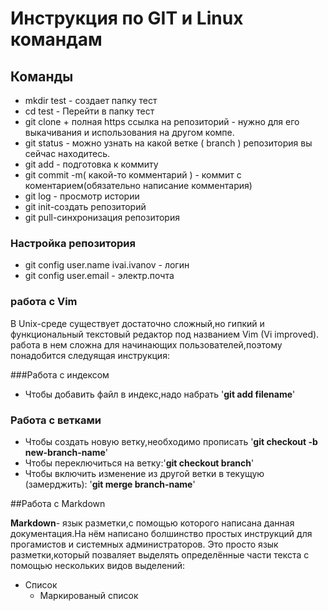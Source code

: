 # Инструкция по GIT и Linux командам

## Команды 
* mkdir test - создает папку тест
* cd test - Перейти в папку тест
* git clone + полная https ссылка на репозиторий - нужно для его выкачивания и использования на другом компе.
* git status - можно узнать на какой ветке ( branch ) репозитория вы сейчас находитесь.
* git add - подготовка к коммиту
* git commit -m( какой-то комментарий ) - коммит с коментарием(обязательно написание комментария)
* git log - просмотр истории
* git init-создать репозиторий
* git pull-синхронизация репозитория 
### Настройка репозитория
* git config user.name ivai.ivanov - логин
* git config user.email - электр.почта
### работа с Vim
В Unix-среде существует достаточно сложный,но гипкий и функциональный текстовый редактор под названием Vim (Vi improved). работа в нем сложна для начинающих пользователей,поэтому понадобится следуящая инструкция:

###Работа с индексом
* Чтобы добавить файл в индекс,надо набрать '**git add filename**'

### Работа с ветками
* Чтобы создать новую ветку,необходимо прописать '**git checkout -b new-branch-name**'
* Чтобы переключиться на ветку:'**git checkout branch**'
* Чтобы включить изменение из другой ветки в текущую (замерджить): '**git merge branch-name**'


##Работа с Markdown


**Markdown**- язык разметки,с помощью которого написана данная документация.На нём написано болшинство простых инструкций для прогамистов и системных администраторов. Это просто язык разметки,который позваляет выделять определённые части текста с помощью нескольких видов выделений:

* Список
    * Маркированый список
